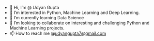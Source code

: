 - 👋 Hi, I’m @ Udyan Gupta
- 👀 I’m interested in Python, Machine Learning and Deep Learning.
- 🌱 I’m currently learning Data Science
- 💞️ I’m looking to collaborate on interesting and challenging Python and Machine Learning projects.
- 📫 How to reach me @udyangupta7@gmail.com 

<!---
udyangupta7/udyangupta7 is a ✨ special ✨ repository because its `README.md` (this file) appears on your GitHub profile.
You can click the Preview link to take a look at your changes.
--->

